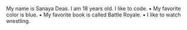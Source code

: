 My name is Sanaya Deas.
I am 18 years old. I like to code. 
	▪	My favorite color is blue.
	▪	My favorite book is called Battle Royale.
	▪	I like to watch wrestling.
